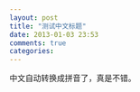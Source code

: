 ```yaml
---
layout: post
title: "测试中文标题"
date: 2013-01-03 23:53
comments: true
categories: 
---
```

中文自动转换成拼音了，真是不错。